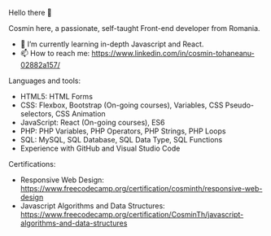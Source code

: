 Hello there 👋

Cosmin here, a passionate, self-taught Front-end developer from Romania.

- 🌱 I’m currently learning in-depth Javascript and React.
- 📫 How to reach me: https://www.linkedin.com/in/cosmin-tohaneanu-02882a157/

Languages and tools:
- HTML5: HTML Forms
- CSS: Flexbox, Bootstrap (On-going courses), Variables, CSS Pseudo-selectors, CSS Animation
- JavaScript: React (On-going courses), ES6
- PHP: PHP Variables, PHP Operators, PHP Strings, PHP Loops
- SQL: MySQL, SQL Database, SQL Data Type, SQL Functions
- Experience with GitHub and Visual Studio Code


Certifications:
- Responsive Web Design: https://www.freecodecamp.org/certification/cosminth/responsive-web-design
- Javascript Algorithms and Data Structures: https://www.freecodecamp.org/certification/CosminTh/javascript-algorithms-and-data-structures
